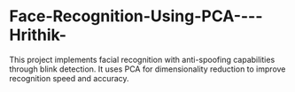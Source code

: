 # Face-Recognition-Using-PCA----Hrithik-
This project implements facial recognition with anti-spoofing capabilities through blink detection. It uses PCA for dimensionality reduction to improve recognition speed and accuracy.
